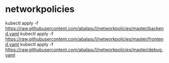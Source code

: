 # networkpolicies

kubectl apply -f https://raw.githubusercontent.com/abalasu1/networkpolicies/master/backend.yaml
kubectl apply -f https://raw.githubusercontent.com/abalasu1/networkpolicies/master/frontend.yaml
kubectl apply -f https://raw.githubusercontent.com/abalasu1/networkpolicies/master/debug.yaml

